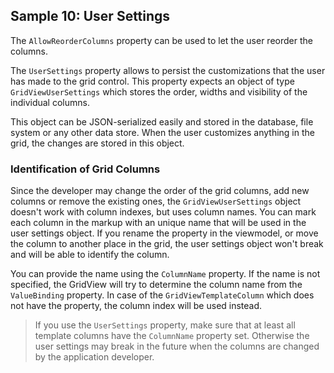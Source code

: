 ## Sample 10: User Settings

The `AllowReorderColumns` property can be used to let the user reorder the columns.

The `UserSettings` property allows to persist the customizations that the user has made to the grid control. This property expects an object of type `GridViewUserSettings` which stores the order, widths and visibility of the individual columns.

This object can be JSON-serialized easily and stored in the database, file system or any other data store. When the user customizes anything in the grid, the changes are stored in this object.

### Identification of Grid Columns

Since the developer may change the order of the grid columns, add new columns or remove the existing ones, the `GridViewUserSettings` object doesn't work with column indexes, but uses column names. You can mark each column in the markup with an unique name that will be used in the user settings object. If you rename the property in the viewmodel, or move the column to another place in the grid, the user settings object won't break and will be able to identify the column.

You can provide the name using the `ColumnName` property. If the name is not specified, the GridView will try to determine the column name from the `ValueBinding` property. In case of the `GridViewTemplateColumn` which does not have the property, the column index will be used instead. 

> If you use the `UserSettings` property, make sure that at least all template columns have the `ColumnName` property set. Otherwise the user settings may break in the future when the columns are changed by the application developer.

